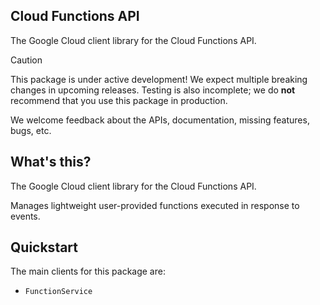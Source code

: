 ## Cloud Functions API

The Google Cloud client library for the Cloud Functions API.

<!-- Code generated by sidekick. DO NOT EDIT. -->

> [!CAUTION]
> This package is under active development! We expect multiple breaking changes
> in upcoming releases. Testing is also incomplete; we do **not** recommend that
> you use this package in production.

We welcome feedback about the APIs, documentation, missing features, bugs, etc.

## What's this?

The Google Cloud client library for the Cloud Functions API.

Manages lightweight user-provided functions executed in response to events.

## Quickstart

The main clients for this package are:

- `FunctionService`
